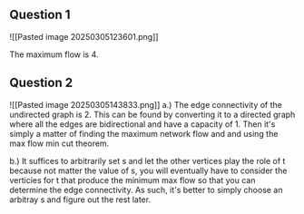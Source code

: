 ## Question 1
![[Pasted image 20250305123601.png]]

The maximum flow is 4.

## Question 2

![[Pasted image 20250305143833.png]]
a.) The edge connectivity of the undirected graph is 2. This can be found by converting it to a directed graph where all the edges are bidirectional and have a capacity of 1. Then it's simply a matter of finding the maximum network flow and and using the max flow min cut theorem.

b.) It suffices to arbitrarily set s and let the other vertices play the role of t because not matter the value of s, you will eventually have to consider the verticies for t that produce the minimum max flow so that you can determine the edge connectivity. As such, it's better to simply choose an arbitray s and figure out the rest later.
